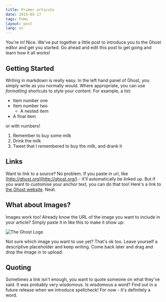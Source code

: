 ```yaml
---
title: Primer articulo
date: 2015-05-17
tags: Puma
layout: post
lang: es
---
```


You're in! Nice. We've put together a little post to introduce you to the Ghost
editor and get you started. Go ahead and edit this post to get going and learn
how it all works!

## Getting Started

Writing in markdown is really easy. In the left hand panel of Ghost, you simply
write as you normally would. Where appropriate, you can use _formatting_
shortcuts to style your content. For example, a list:

* Item number one
* Item number two
  * A nested item
* A final item

or with numbers!

1. Remember to buy some milk
2. Drink the milk
3. Tweet that I remembered to buy the milk, and drank it

## Links

Want to link to a source? No problem. If you paste in url, like
[http://ghost.org](http://ghost.org/) - it'll automatically be linked up. But
if you want to customise your anchor text, you can do that too! Here's a link to
[the Ghost website](http://ghost.org/). Neat.

## What about Images?

Images work too! Already know the URL of the image you want to include in your
article? Simply paste it in like this to make it show up:

![The Ghost Logo](http://tryghost.org/ghost.png)

Not sure which image you want to use yet? That's ok too. Leave yourself a
descriptive placeholder and keep writing. Come back later and drag and drop the
image in to upload:

## Quoting

Sometimes a link isn't enough, you want to quote someone on what they've said.
It was probably very wisdomous. Is wisdomous a word? Find out in a future
release when we introduce spellcheck! For now - it's definitely a word.

